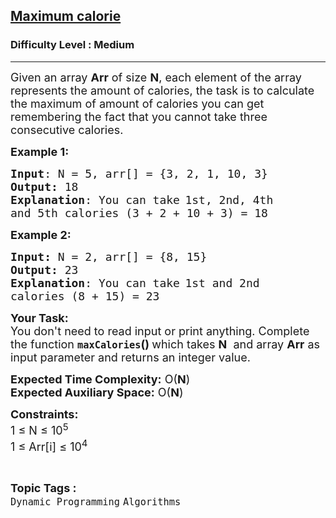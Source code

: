 <h2><a href="https://www.geeksforgeeks.org/problems/maximum-calorie0056/1">Maximum calorie</a></h2><h3>Difficulty Level : Medium</h3><hr><div class="problems_problem_content__Xm_eO"><p><span style="font-size:18px">Given an array <strong>Arr</strong> of size <strong>N</strong>, each element of the array represents the amount of calories, the task is to calculate the maximum of amount of calories you can get remembering the fact&nbsp;that you cannot take three consecutive calories.</span></p>

<p><span style="font-size:18px"><strong>Example 1:</strong></span></p>

<pre><span style="font-size:18px"><strong>Input</strong>: N = 5, arr[] = {3, 2, 1, 10, 3}
<strong>Output:</strong> 18
<strong>Explanation</strong>: </span><span style="font-size:18px">You can take</span> <span style="font-size:18px">1st, 2nd, 4th 
and 5th calories (3 + 2 + 10 + 3) = 18</span></pre>

<p><span style="font-size:18px"><strong>Example 2:</strong></span></p>

<pre><span style="font-size:18px"><strong>Input: </strong>N = 2, arr[] = {8, 15}
<strong>Output: </strong>23
<strong>Explanation</strong>: You can take</span> <span style="font-size:18px">1st and 2nd
calories (8 + 15) = 23</span>
</pre>

<p><span style="font-size:18px"><strong>Your Task:&nbsp; </strong></span><br>
<span style="font-size:18px">You don't need to read input or print anything. Complete the function <strong><code>maxCalories</code>() </strong>which takes <strong>N</strong>&nbsp; and array <strong>Arr</strong> as input parameter and returns an integer value.</span></p>

<p><span style="font-size:18px"><strong>Expected Time Complexity:</strong> O(<strong>N</strong>)<br>
<strong>Expected Auxiliary Space:</strong> O(<strong>N</strong>)</span></p>

<p><span style="font-size:18px"><strong>Constraints:</strong><br>
1 ≤ N ≤ 10<sup>5</sup></span><br>
<span style="font-size:18px">1 ≤ Arr[i] ≤ 10<sup>4</sup></span></p>
</div><br><p><span style=font-size:18px><strong>Topic Tags : </strong><br><code>Dynamic Programming</code>&nbsp;<code>Algorithms</code>&nbsp;